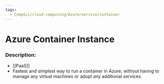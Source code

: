 ```yaml
---
tags:
  - CompSci/cloud-computing/Azure/service/container
---
```

# Azure Container Instance
### Description:
- [[PaaS]]
- Fastest and simplest way to run a container in Azure; without having to manage any virtual machines or adopt any additional services.
